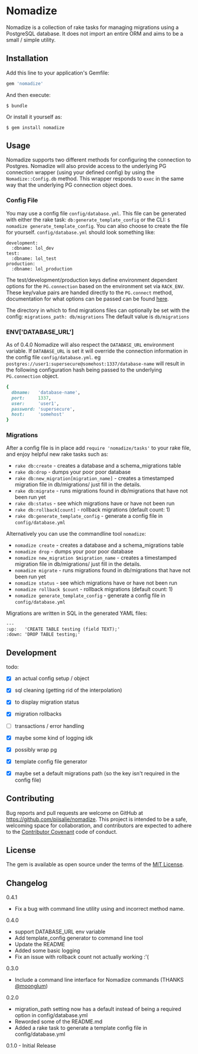 # Nomadize

Nomadize is a collection of rake tasks for managing migrations using a PostgreSQL database. It does not import an entire ORM and aims to be a small / simple utility.


## Installation

Add this line to your application's Gemfile:

```ruby
gem 'nomadize'
```

And then execute:

    $ bundle

Or install it yourself as:

    $ gem install nomadize


## Usage

Nomadize supports two different methods for configuring the connection to Postgres. Nomadize will also provide access to the underlying PG connection wrapper (using your defined config) by using the `Nomadize::Config.db` method. This wrapper responds to `exec` in the same way that the underlying PG connection object does.

### Config File

You may use a config file `config/database.yml`. This file can be generated with either the rake task: `db:generate_template_config` or the CLI: `$ nomadize generate_template_config`. You can also choose to create the file for yourself. `config/database.yml` should look something like:

```
development:
  :dbname: lol_dev
test:
  :dbname: lol_test
production:
  :dbname: lol_production
```

The test/development/production keys define environment dependent options for the `PG.connection` based on the environment set via `RACK_ENV`. These key/value pairs are handed directly to the `PG.connect` method, documentation for what options can be passed can be found [here](http://deveiate.org/code/pg/PG/Connection.html#method-c-new).

The directory in which to find migrations files can optionally be set with the config:
`migrations_path: db/migrations`
The default value is `db/migrations`

### ENV['DATABASE_URL']

As of 0.4.0 Nomadize will also respect the `DATABASE_URL` environment variable. If `DATABASE_URL` is set it will override the connection information in the config file `config/database.yml`.
eg `postgres://user1:supersecure@somehost:1337/database-name` will result in the following configuration hash being passed to the underlying `PG.connection` object.

```ruby
{
  dbname:   'database-name',
  port:     1337,
  user:     'user1',
  password: 'supersecure',
  host:     'somehost'
}
```

### Migrations
After a config file is in place  add `require 'nomadize/tasks'` to your rake file, and enjoy helpful new rake tasks such as:

* `rake db:create` - creates a database and a schema_migrations table
* `rake db:drop`   - dumps your poor poor database
* `rake db:new_migration[migration_name]` - creates a timestamped migration file in db/migrations/ just fill in the details.
* `rake db:migrate` - runs migrations found in db/migrations that have not been run yet
* `rake db:status` - see which migrations have or have not been run
* `rake db:rollback[count]` - rollback migrations (default count: 1)
* `rake db:generate_template_config` - generate a config file in `config/database.yml`

Alternatively you can use the commandline tool `nomadize`:

* `nomadize create` - creates a database and a schema_migrations table
* `nomadize drop`   - dumps your poor poor database
* `nomadize new_migration $migration_name` - creates a timestamped migration file in db/migrations/ just fill in the details.
* `nomadize migrate` - runs migrations found in db/migrations that have not been run yet
* `nomadize status` - see which migrations have or have not been run
* `nomadize rollback $count` - rollback migrations (default count: 1)
* `nomadize generate_template_config` - generate a config file in `config/database.yml`

Migrations are written in SQL in the generated YAML files:

```
---
:up:   'CREATE TABLE testing (field TEXT);'
:down: 'DROP TABLE testing;'
```

## Development

todo:

- [x] an actual config setup / object
- [x] sql cleaning (getting rid of the interpolation)
- [x] to display migration status
- [x] migration rollbacks
- [ ] transactions / error handling
- [x] maybe some kind of logging idk
- [x] possibly wrap pg
- [x] template config file generator
- [x] maybe set a default migrations path (so the key isn't required in the config file)


## Contributing

Bug reports and pull requests are welcome on GitHub at https://github.com/piisalie/nomadize. This project is intended to be a safe, welcoming space for collaboration, and contributors are expected to adhere to the [Contributor Covenant](contributor-covenant.org) code of conduct.


## License

The gem is available as open source under the terms of the [MIT License](http://opensource.org/licenses/MIT).

## Changelog
0.4.1
  * Fix a bug with command line utility using and incorrect method name.

0.4.0
  * support DATABASE_URL env variable
  * Add template_config generator to command line tool
  * Update the README
  * Added some basic logging
  * Fix an issue with rollback count not actually working :'(

0.3.0
  * Include a command line interface for Nomadize commands (THANKS [@moonglum](https://github.com/moonglum))

0.2.0
  * migration_path setting now has a default instead of being a required option in config/database.yml
  * Reworded some of the README.md
  * Added a rake task to generate a template config file in config/database.yml

0.1.0 - Initial Release
